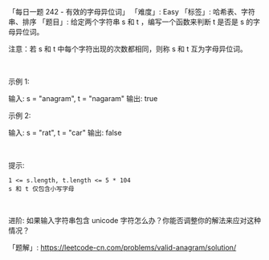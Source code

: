 「每日一题 242 - 有效的字母异位词」
「难度」: Easy
「标签」: 哈希表、字符串、排序
「题目」: 给定两个字符串 s 和 t ，编写一个函数来判断 t 是否是 s 的字母异位词。

注意：若 s 和 t 中每个字符出现的次数都相同，则称 s 和 t 互为字母异位词。

 

示例 1:

输入: s = "anagram", t = "nagaram"
输出: true


示例 2:

输入: s = "rat", t = "car"
输出: false

 

提示:


	1 <= s.length, t.length <= 5 * 104
	s 和 t 仅包含小写字母


 

进阶: 如果输入字符串包含 unicode 字符怎么办？你能否调整你的解法来应对这种情况？


「题解」: https://leetcode-cn.com/problems/valid-anagram/solution/